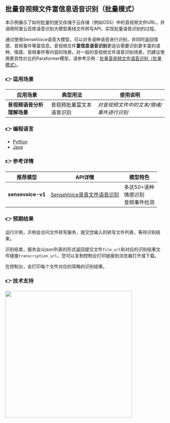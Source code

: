 [comment]: # (title and brief introduction of the sample)
## 批量音视频文件富信息语音识别（批量模式）
本示例展示了如何批量的提交存储于云存储（例如OSS）中的音视频文件URL，并调用阿里云百炼语音识别大模型离线文件转写API，实现批量语音识别的过程。

通过使用SenseVoice语音大模型，可以对多语种语音进行识别，并同时返回情感、音频事件等富信息。音视频文件**富信息语音识别**更适合需要识别更丰富的语种、情感、音频事件等内容的场景。对一般的音视频文件语音识别场景，仍建议使用更具性价比的Paraformer模型，请参考示例：[批量音视频文件语音识别（批量模式）](../recognize_speech_from_files_by_batch_mode/)。

[comment]: # (list of scenarios of the sample)
### :point_right: 适用场景

| 应用场景           | 典型用法 | 使用说明                 |
|----------------| ----- |----------------------|
| **音视频语音分析理解场景**   | 音视频批量富文本语音识别 | *对音视频文件中的文本/情绪/事件进行识别* |


[comment]: # (supported programming languages of the sample)
### :point_right: 编程语言
- [Python](./python)
- [Java](./java)

[comment]: # (model and interface of the sample)
### :point_right: 参考详情

| 推荐模型 | API详情  | 模型特色                              |
| ----- |--------------------------|-----------------------------------|
| **sensevoice-v1** | [SenseVoice录音文件语音识别](https://help.aliyun.com/zh/model-studio/developer-reference/sensevoice-api) | 多达50+语种 <br/> 情感识别 <br/> 音频事件检测 |

### :point_right: 预期结果
运行示例，示例会访问文件转写服务，提交您输入的转写文件列表，等待识别结束。

识别结束，服务会以json列表的形式返回提交文件```file_url```和对应的识别结果文件链接```transcription_url```，您可以复制控制台打印链接到浏览器打开或下载。

在控制台，会打印每个文件对应的简略的识别结果。

[comment]: # (technical support of the sample)
### :point_right: 技术支持
<img src="https://dashscope.oss-cn-beijing.aliyuncs.com/samples/audio/group.png" width="400"/>
